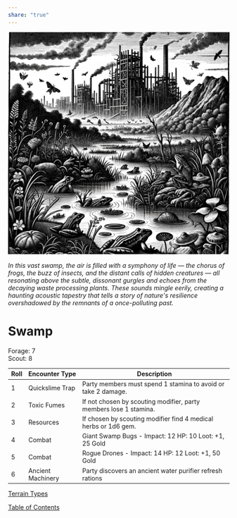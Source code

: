 ```yaml
---  
share: "true"  
---  
```

  
  
![Pasted image 20240126174851](./Pasted%20image%2020240126174851.png)  
  
*In this vast swamp, the air is filled with a symphony of life — the chorus of frogs, the buzz of insects, and the distant calls of hidden creatures — all resonating above the subtle, dissonant gurgles and echoes from the decaying waste processing plants. These sounds mingle eerily, creating a haunting acoustic tapestry that tells a story of nature's resilience overshadowed by the remnants of a once-polluting past.*  
  
# Swamp  
  
Forage: 7  
Scout: 8  
  
| Roll | Encounter Type | Description |  
| ---- | ---- | ---- |  
| 1 | Quickslime Trap | Party members must spend 1 stamina to avoid or take 2 damage. |  
| 2 | Toxic Fumes | If not chosen by scouting modifier, party members lose 1 stamina. |  
| 3 | Resources | If chosen by scouting modifier find 4 medical herbs or 1d6 gem. |  
| 4 | Combat | Giant Swamp Bugs - Impact: 12 HP: 10 Loot: +1, 25 Gold |  
| 5 | Combat | Rogue Drones - Impact: 14 HP: 12 Loot: +1, 50 Gold |  
| 6 | Ancient Machinery | Party discovers an ancient water purifier refresh rations |  
  
[Terrain Types](./Terrain%20Types.html)  
  
[Table of Contents](./Table%20of%20Contents.html)  
